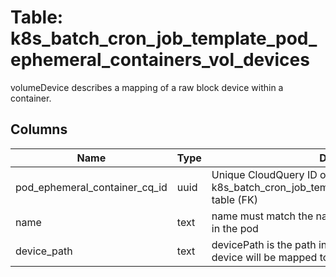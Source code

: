 
# Table: k8s_batch_cron_job_template_pod_ephemeral_containers_vol_devices
volumeDevice describes a mapping of a raw block device within a container.
## Columns
| Name        | Type           | Description  |
| ------------- | ------------- | -----  |
|pod_ephemeral_container_cq_id|uuid|Unique CloudQuery ID of k8s_batch_cron_job_template_pod_ephemeral_containers table (FK)|
|name|text|name must match the name of a persistentVolumeClaim in the pod|
|device_path|text|devicePath is the path inside of the container that the device will be mapped to.|
